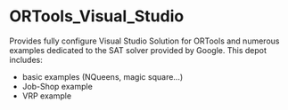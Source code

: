 # ORTools_Visual_Studio
Provides fully configure Visual Studio Solution for ORTools
and numerous examples dedicated to the SAT solver provided by Google.
This depot includes: 
- basic examples (NQueens, magic square...)
- Job-Shop example
- VRP example


